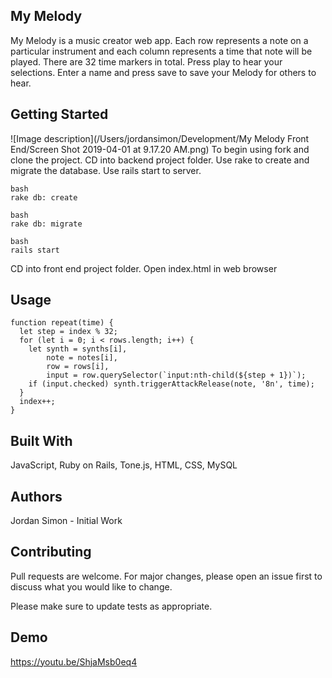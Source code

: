 
## My Melody

My Melody is a music creator web app. Each row represents a note on a particular instrument and each column represents a time that note will be played. There are 32 time markers in total. Press play to hear your selections. Enter a name and press save to save your Melody for others to hear.

## Getting Started
![Image description](/Users/jordansimon/Development/My Melody Front End/Screen Shot 2019-04-01 at 9.17.20 AM.png)
To begin using fork and clone the project. CD into backend project folder. Use rake to create and migrate the database. Use rails start to server.

```
bash
rake db: create
```

```
bash
rake db: migrate
```

```
bash
rails start
```

CD into front end project folder. Open index.html in web browser

## Usage

```
function repeat(time) {
  let step = index % 32;
  for (let i = 0; i < rows.length; i++) {
    let synth = synths[i],
        note = notes[i],
        row = rows[i],
        input = row.querySelector(`input:nth-child(${step + 1})`);
    if (input.checked) synth.triggerAttackRelease(note, '8n', time);
  }
  index++;
}
```

## Built With

JavaScript,
Ruby on Rails,
Tone.js,
HTML,
CSS,
MySQL

## Authors

Jordan Simon - Initial Work

## Contributing
Pull requests are welcome. For major changes, please open an issue first to discuss what you would like to change.

Please make sure to update tests as appropriate.

## Demo
https://youtu.be/ShjaMsb0eq4
